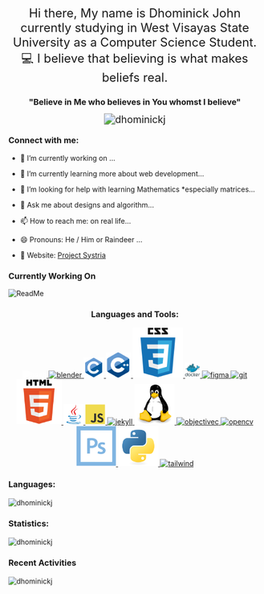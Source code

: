 <p align="center" style = "font-size: 1.5rem" > Hi there, My name is Dhominick John currently studying in West Visayas State University as a Computer Science Student. 💻 I believe that believing is what makes beliefs real. 


<!--
**DhominickJ/DhominickJ** is a ✨ _special_ ✨ repository because its `README.md` (this file) appears on your GitHub profile.

Here are some ideas to get you started:

- 🔭 I’m currently working on ...
- 🌱 I’m currently learning ...
- 👯 I’m looking to collaborate on ...
- 🤔 I’m looking for help with ...
- 💬 Ask me about ...
- 📫 How to reach me: ...
- 😄 Pronouns: ...
- ⚡ Fun fact: ...
-->

<!-- Template from rahuldkjain -->

<h3 align="center">"Believe in Me who believes in You whomst I believe" </h3>

<p align="center"> <img src="https://komarev.com/ghpvc/?username=dhominickj&label=Profile%20views&color=00ffff&style=flat" alt="dhominickj" style="scale: 1.4"/> </p>

<h3 align="left">Connect with me:</h3> 

- 🔭 I’m currently working on ...  
- 🌱 I’m currently learning more about web development...  
- 🤔 I’m looking for help with learning Mathematics *especially matrices...  
- 💬 Ask me about designs and algorithm...  
- 📫 How to reach me: on real life...  
- 😄 Pronouns: He / Him or Raindeer ...  

- 👯 Website: [Project Systria](systria.sytes.net)

<!-- ![Hello](https://vercel.celsiusnarhwal.dev/api/dhominickj/dhominickj) -->

### Currently Working On
<!-- ![](https://vercel.celsiusnarhwal.dev/api/SyStrynyx/systrynyx.github.com)

 -->
![ReadMe](https://github-readme-stats.vercel.app/api/pin/?username=DhominickJ&repo=dhominickj.github.io)  

<p align="left">
</p>

<h3 align="center">Languages and Tools:</h3>
<p align="center"> <a href="https://www.gnu.org/software/bash/" target="_blank" rel="noreferrer"> <img src="https://www.vectorlogo.zone/logos/gnu_bash/gnu_bash-icon.svg" alt="bash" width="80" height="80" style = "filter: brightness(0) saturate(100%) invert(100%) sepia(0%) saturate(0%) hue-rotate(93deg) brightness(103%) contrast(103%)" /> </a> <a href="https://www.blender.org/" target="_blank" rel="noreferrer"> <img src="https://download.blender.org/branding/community/blender_community_badge_white.svg" alt="blender" width="60" height="60"/> </a> <a href="https://www.cprogramming.com/" target="_blank" rel="noreferrer"> <img src="https://raw.githubusercontent.com/devicons/devicon/master/icons/c/c-original.svg" alt="c" width="40" height="40"/> </a> <a href="https://www.w3schools.com/cpp/" target="_blank" rel="noreferrer"> <img src="https://raw.githubusercontent.com/devicons/devicon/master/icons/cplusplus/cplusplus-original.svg" alt="cplusplus" width="50" height="50"/> </a> <a href="https://www.w3schools.com/css/" target="_blank" rel="noreferrer"> <img src="https://raw.githubusercontent.com/devicons/devicon/master/icons/css3/css3-original-wordmark.svg" alt="css3" width="100" height="100"/> </a> <a href="https://www.docker.com/" target="_blank" rel="noreferrer"> <img src="https://raw.githubusercontent.com/devicons/devicon/master/icons/docker/docker-original-wordmark.svg" alt="docker" width="30" height="30"/> </a> <a href="https://www.figma.com/" target="_blank" rel="noreferrer"> <img src="https://www.vectorlogo.zone/logos/figma/figma-icon.svg" alt="figma" width="40" height="40"/> </a> <a href="https://git-scm.com/" target="_blank" rel="noreferrer"> <img src="https://www.vectorlogo.zone/logos/git-scm/git-scm-icon.svg" alt="git" width="80" height="80"/> </a> <a href="https://www.w3.org/html/" target="_blank" rel="noreferrer"> <img src="https://raw.githubusercontent.com/devicons/devicon/master/icons/html5/html5-original-wordmark.svg" alt="html5" width="90" height="90"/> </a> <a href="https://www.java.com" target="_blank" rel="noreferrer"> <img src="https://raw.githubusercontent.com/devicons/devicon/master/icons/java/java-original.svg" alt="java" width="40" height="40"/> </a> <a href="https://developer.mozilla.org/en-US/docs/Web/JavaScript" target="_blank" rel="noreferrer"> <img src="https://raw.githubusercontent.com/devicons/devicon/master/icons/javascript/javascript-original.svg" alt="javascript" width="40" height="40"/> </a> <a href="https://jekyllrb.com/" target="_blank" rel="noreferrer"> <img src="https://www.vectorlogo.zone/logos/jekyllrb/jekyllrb-icon.svg" alt="jekyll" width="40" height="40"/> </a> <a href="https://www.linux.org/" target="_blank" rel="noreferrer"> <img src="https://raw.githubusercontent.com/devicons/devicon/master/icons/linux/linux-original.svg" alt="linux" width="80" height="80"/> </a> <a href="https://developer.apple.com/library/archive/documentation/Cocoa/Conceptual/ProgrammingWithObjectiveC/Introduction/Introduction.html" target="_blank" rel="noreferrer"> <img src="https://www.vectorlogo.zone/logos/apple_objectivec/apple_objectivec-icon.svg" alt="objectivec" width="40" height="40"/> </a> <a href="https://opencv.org/" target="_blank" rel="noreferrer"> <img src="https://www.vectorlogo.zone/logos/opencv/opencv-icon.svg" alt="opencv" width="40" height="40"/> </a> <a href="https://www.photoshop.com/en" target="_blank" rel="noreferrer"> <img src="https://raw.githubusercontent.com/devicons/devicon/master/icons/photoshop/photoshop-line.svg" alt="photoshop" width="80" height="80"/> </a> <a href="https://www.python.org" target="_blank" rel="noreferrer"> <img src="https://raw.githubusercontent.com/devicons/devicon/master/icons/python/python-original.svg" alt="python" width="80" height="80"/> </a> <a href="https://tailwindcss.com/" target="_blank" rel="noreferrer"> <img src="https://www.vectorlogo.zone/logos/tailwindcss/tailwindcss-icon.svg" alt="tailwind" width="40" height="40"/> </a> </p>

### Languages: 
<p><img align="center" src="https://github-readme-stats.vercel.app/api/top-langs?username=dhominickj&show_icons=true&locale=en&layout=compact" alt="dhominickj" /></p>

### Statistics:
<p><img align="center" src="https://github-readme-stats.vercel.app/api?username=dhominickj&show_icons=true&locale=en" alt="dhominickj" /></p>

### Recent Activities
<p><img align="center" src="https://github-readme-streak-stats.herokuapp.com/?user=dhominickj&" alt="dhominickj" /></p>
